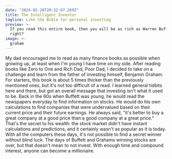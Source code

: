 ```yaml
---
date: "2024-02-20T20:32:07.269Z"
title: The Intelligent Investor
tagline: Like the Bible for personal investing
preview: >-
  If you read this entire book, then you will be as rich as Warren Buffett,
  right?
image: >-
  graham
---
```


My dad encouraged me to read as many finance books as possible when growing up, at least when I'm young I have time on my side. After reading books like Zero to One and Rich Dad, Poor Dad, I decided to take on a challenge and learn from the father of investing himself, Benjamin Graham. For starters, this book is about 5 times thicker than the previously mentioned ones, but it's not too difficult of a read. I learned general tidbits here and there, but got an overall message that investing isn't what it used to be. Back in the 60s when Buffett was young, he would read the newspapers everyday to find information on stocks. He would do his own calculations to find companies that were undervalued based on their current price and their future earnings. He always said, "it's better to buy a great company at a good price than a good company at a great price." That's the secret to his wealth: the stock market didn't have instant calculations and predictions, and it certainly wasn't as popular as it is today. With all the computers these days, it's not possible to find a secret winner without blind luck. The days of Buffett and Grahams winning stocks are over, but that doesn't mean to not invest. With enough time and compound interest, anyone can become a millionaire.
